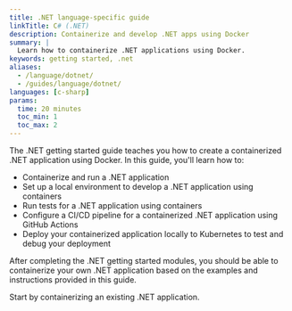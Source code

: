 ```yaml
---
title: .NET language-specific guide
linkTitle: C# (.NET)
description: Containerize and develop .NET apps using Docker
summary: |
  Learn how to containerize .NET applications using Docker.
keywords: getting started, .net
aliases:
  - /language/dotnet/
  - /guides/language/dotnet/
languages: [c-sharp]
params:
  time: 20 minutes
  toc_min: 1
  toc_max: 2
---
```


The .NET getting started guide teaches you how to create a containerized .NET application using Docker. In this guide, you'll learn how to:

- Containerize and run a .NET application
- Set up a local environment to develop a .NET application using containers
- Run tests for a .NET application using containers
- Configure a CI/CD pipeline for a containerized .NET application using GitHub Actions
- Deploy your containerized application locally to Kubernetes to test and debug your deployment

After completing the .NET getting started modules, you should be able to containerize your own .NET application based on the examples and instructions provided in this guide.

Start by containerizing an existing .NET application.
